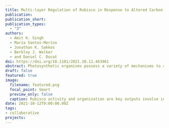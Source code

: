 ```yaml
---
title: Multi-layer Regulation of Rubisco in Response to Altered Carbon Status in Synechococcus elongatus PCC 7942 
publication: 
publication_short: 
publication_types:
  - "3"
authors:
  - Amit K. Singh
  - María Santos-Merino
  - Jonathan K. Sakkos
  - Berkley J. Walker
  - and Daniel C. Ducat
doi: https://doi.org/10.1101/2021.10.11.463961 
abstract: Photosynthetic organisms possess a variety of mechanisms to achieve balance between absorbed light (source) and the capacity to metabolically utilize or dissipate this energy (sink). While regulatory processes that detect changes in metabolic status/balance are relatively well-studied in plants, analogous pathways remain poorly characterized in photosynthetic microbes. Herein, we explore systemic changes that result from alterations in carbon availability in the model cyanobacterium Synechococcus elongatus PCC 7942 by taking advantage of an engineered strain where influx/efflux of a central carbon metabolite, sucrose, can be regulated experimentally. We observe that induction of a high-flux sucrose export pathway leads to depletion of internal carbon storage pools (glycogen), and concurrent increases in photosynthetic parameters. Further, a proteome-wide analysis and fluorescence reporter-based analysis revealed that upregulated factors following the activation of the metabolic sink are strongly concentrated on ribulose-1,5-bisphosphate carboxylase-oxygenase (Rubisco) and axillary modules involved in Rubisco maturation. Carboxysome number and Rubisco activity also increase following engagement of sucrose secretion. Conversely, reversing the flux of sucrose by feeding exogenous sucrose heterologously results in increased glycogen pools, decreased Rubisco abundance, decreased photosystem II quantum efficiency, and carboxysome reorganization. Our data suggest that Rubisco activity and organization are key outputs connected to regulatory pathways involved in metabolic balancing in cyanobacteria.
draft: false
featured: true
image:
  filename: featured.png
  focal_point: Smart
  preview_only: false
  caption: Rubisco activity and organization are key outputs involve in source-sink balancing in cyanobacteria
date: 2021-10-12T0:00:00.00Z
tags:
- collaborative
projects:
---
```

